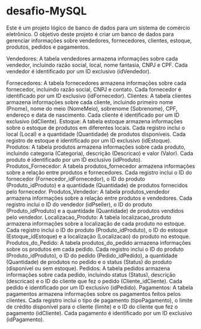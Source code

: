 # desafio-MySQL

Este é um projeto lógico de banco de dados para um sistema de comércio eletrônico.
O objetivo deste projeto é criar um banco de dados para gerenciar informações sobre vendedores, fornecedores, clientes, estoque, produtos, pedidos e pagamentos.

Vendedores: A tabela vendedores armazena informações sobre cada vendedor, incluindo razão social, local, nome fantasia, CNPJ e CPF. Cada vendedor é identificado por um ID exclusivo (idVendedor).

Fornecedores: A tabela fornecedores armazena informações sobre cada fornecedor, incluindo razão social, CNPJ e contato. Cada fornecedor é identificado por um ID exclusivo (idFornecedor).
Clientes: A tabela clientes armazena informações sobre cada cliente, incluindo primeiro nome (Pnome), nome do meio (NomeMeio), sobrenome (Sobrenome), CPF, endereço e data de nascimento. Cada cliente é identificado por um ID exclusivo (idCliente).
Estoque: A tabela estoque armazena informações sobre o estoque de produtos em diferentes locais. Cada registro inclui o local (Local) e a quantidade (Quantidade) de produtos disponíveis. Cada registro de estoque é identificado por um ID exclusivo (idEstoque).
Produtos: A tabela produtos armazena informações sobre cada produto, incluindo categoria (Categoria), descrição (Descricao) e valor (Valor). Cada produto é identificado por um ID exclusivo (idProduto).
Produtos_Fornecedor: A tabela produtos_fornecedor armazena informações sobre a relação entre produtos e fornecedores. Cada registro inclui o ID do fornecedor (Fornecedor_idFornecedor), o ID do produto (Produto_idProduto) e a quantidade (Quantidade) de produtos fornecidos pelo fornecedor.
Produtos_Vendedor: A tabela produtos_vendedor armazena informações sobre a relação entre produtos e vendedores. Cada registro inclui o ID do vendedor (idPseller), o ID do produto (Produto_idProduto) e a quantidade (Quantidade) de produtos vendidos pelo vendedor.
Localizacao_Produto: A tabela localizacao_produto armazena informações sobre a localização de cada produto no estoque. Cada registro inclui o ID do produto (Produto_idProduto), o ID do estoque (Estoque_idEstoque) e a localização (Localizacao) do produto no estoque.
Produtos_do_Pedido: A tabela produtos_do_pedido armazena informações sobre os produtos em cada pedido. Cada registro inclui o ID do produto (Produto_idProduto), o ID do pedido (Pedido_idPedido), a quantidade (Quantidade) de produtos no pedido e o status (Status) do produto (disponível ou sem estoque).
Pedidos: A tabela pedidos armazena informações sobre cada pedido, incluindo status (Status), descrição (descricao) e o ID do cliente que fez o pedido (Cliente_idCliente). Cada pedido é identificado por um ID exclusivo (idPedido).
Pagamentos: A tabela pagamentos armazena informações sobre os pagamentos feitos pelos clientes. Cada registro inclui o tipo de pagamento (tipoPagamento), o limite de crédito disponível para o cliente (limite) e o ID do cliente que fez o pagamento (idCliente). Cada pagamento é identificado por um ID exclusivo (idPagamento).
